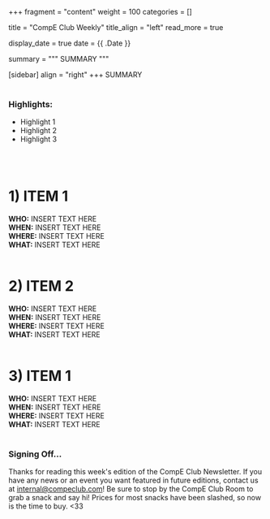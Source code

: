 +++
fragment = "content"
weight = 100
categories = []

title = "CompE Club Weekly"
title_align = "left"
read_more = true 

display_date = true
date = {{ .Date }}

summary = """
SUMMARY
"""

[sidebar]
  align = "right"
+++
SUMMARY
</br>
</br>    

### Highlights:
* Highlight 1
* Highlight 2
* Highlight 3
</br>
</br>

# 1)  ITEM 1
<!-- 
Note, not all of these fields (who, what, etc.) are necessary. 
Remove unnecessary fields. Remove this comment as well.
-->
**WHO:** INSERT TEXT HERE \
**WHEN:**  INSERT TEXT HERE \
**WHERE:** INSERT TEXT HERE \
**WHAT:** INSERT TEXT HERE
</br>
</br>

# 2)  ITEM 2
<!-- 
Note, not all of these fields (who, what, etc.) are necessary. 
Remove unnecessary fields. Remove this comment as well.
-->
**WHO:** INSERT TEXT HERE \
**WHEN:**  INSERT TEXT HERE \
**WHERE:** INSERT TEXT HERE \
**WHAT:** INSERT TEXT HERE
</br>
</br>

# 3)  ITEM 1
<!-- 
Note, not all of these fields (who, what, etc.) are necessary. 
Remove unnecessary fields. Remove this comment as well.
-->
**WHO:** INSERT TEXT HERE \
**WHEN:**  INSERT TEXT HERE \
**WHERE:** INSERT TEXT HERE \
**WHAT:** INSERT TEXT HERE
</br>
</br>

### Signing Off...
Thanks for reading this week's edition of the CompE Club Newsletter.  If you have any news or an event you want featured in future editions, contact us at <internal@compeclub.com>!  Be sure to stop by the CompE Club Room to grab a snack and say hi! Prices for most snacks have been slashed, so now is the time to buy. <33 